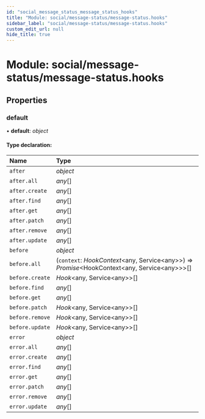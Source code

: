 ```yaml
---
id: "social_message_status_message_status_hooks"
title: "Module: social/message-status/message-status.hooks"
sidebar_label: "social/message-status/message-status.hooks"
custom_edit_url: null
hide_title: true
---
```


# Module: social/message-status/message-status.hooks

## Properties

### default

• **default**: *object*

#### Type declaration:

| Name | Type |
| :------ | :------ |
| `after` | *object* |
| `after.all` | *any*[] |
| `after.create` | *any*[] |
| `after.find` | *any*[] |
| `after.get` | *any*[] |
| `after.patch` | *any*[] |
| `after.remove` | *any*[] |
| `after.update` | *any*[] |
| `before` | *object* |
| `before.all` | (`context`: *HookContext*<any, Service<any\>\>) => *Promise*<HookContext<any, Service<any\>\>\>[] |
| `before.create` | *Hook*<any, Service<any\>\>[] |
| `before.find` | *any*[] |
| `before.get` | *any*[] |
| `before.patch` | *Hook*<any, Service<any\>\>[] |
| `before.remove` | *Hook*<any, Service<any\>\>[] |
| `before.update` | *Hook*<any, Service<any\>\>[] |
| `error` | *object* |
| `error.all` | *any*[] |
| `error.create` | *any*[] |
| `error.find` | *any*[] |
| `error.get` | *any*[] |
| `error.patch` | *any*[] |
| `error.remove` | *any*[] |
| `error.update` | *any*[] |
